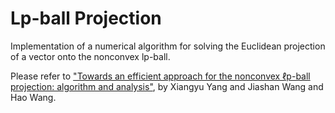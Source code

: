 # Lp-ball Projection
Implementation of a numerical algorithm for solving the Euclidean projection of a vector onto the nonconvex lp-ball. 

Please refer to
["Towards an efficient approach for the nonconvex ℓp-ball projection: algorithm and analysis"](https://arxiv.org/abs/2101.01350), by Xiangyu Yang and Jiashan Wang and Hao Wang.
